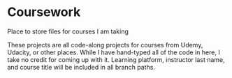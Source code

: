 # Coursework

Place to store files for courses I am taking

These projects are all code-along projects for courses from Udemy, Udacity, or other places. While I have hand-typed all of the code in here, I take no credit for coming up with it. Learning platform, instructor last name, and course title will be included in all branch paths.
